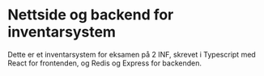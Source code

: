 # Nettside og backend for inventarsystem
Dette er et inventarsystem for eksamen på 2 INF, skrevet i Typescript med React for frontenden, og Redis og Express for backenden. 

